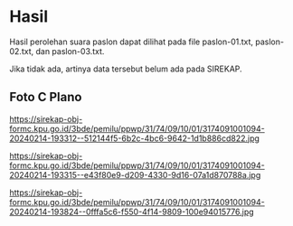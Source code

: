 # Hasil

Hasil perolehan suara paslon dapat dilihat pada file paslon-01.txt, paslon-02.txt, dan paslon-03.txt.

Jika tidak ada, artinya data tersebut belum ada pada SIREKAP.

## Foto C Plano

https://sirekap-obj-formc.kpu.go.id/3bde/pemilu/ppwp/31/74/09/10/01/3174091001094-20240214-193312--512144f5-6b2c-4bc6-9642-1d1b886cd822.jpg

https://sirekap-obj-formc.kpu.go.id/3bde/pemilu/ppwp/31/74/09/10/01/3174091001094-20240214-193315--e43f80e9-d209-4330-9d16-07a1d870788a.jpg

https://sirekap-obj-formc.kpu.go.id/3bde/pemilu/ppwp/31/74/09/10/01/3174091001094-20240214-193824--0fffa5c6-f550-4f14-9809-100e94015776.jpg
